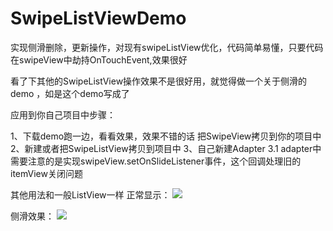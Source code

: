 # SwipeListViewDemo
实现侧滑删除，更新操作，对现有swipeListView优化，代码简单易懂，只要代码在swipeView中劫持OnTouchEvent,效果很好

看了下其他的SwipeListView操作效果不是很好用，就觉得做一个关于侧滑的demo ，如是这个demo写成了

应用到你自己项目中步骤：

1、下载demo跑一边，看看效果，效果不错的话 把SwipeView拷贝到你的项目中
2、新建或者把SwipeListView拷贝到项目中
3、自己新建Adapter
3.1 adapter中需要注意的是实现swipeView.setOnSlideListener事件，这个回调处理旧的itemView关闭问题

其他用法和一般ListView一样 
正常显示：
![](https://github.com/honjane/SwipeListViewDemo/blob/master/nomal.png)


侧滑效果：
![](https://github.com/honjane/SwipeListViewDemo/blob/master/slide.png)
